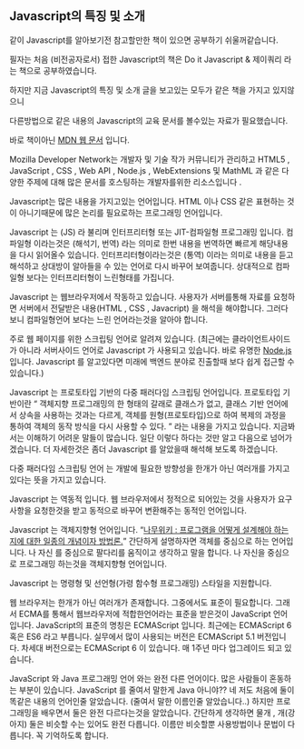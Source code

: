 <h2 class="title">Javascript의 특징 및 소개</h2>
<div class="box">
  <p>같이 Javascript를 알아보기전 참고할만한 책이 있으면 공부하기 쉬울꺼같습니다.</p>
  <p>필자는 처음 (비전공자로서) 접한 Javascript의 책은 Do it Javascript & 제이쿼리 라는 책으로 공부하였습니다.</p>
  <p>하지만 지금 Javascript의 특징 및 소개 글을 보고있는 모두가 같은 책을 가지고 있지않으니</p>
  <p>다른방법으로 같은 내용의 Javascript의 교육 문서를 볼수있는 자료가 필요했습니다.</p>
  <p>바로 책이아닌 <a href="https://developer.mozilla.org/ko/docs/Web/JavaScript" target="_blank">MDN 웹 문서</a> 입니다.</p>
  <p>Mozilla Developer Network는 개발자 및 기술 작가 커뮤니티가 관리하고 HTML5 , JavaScript , CSS , Web API , Node.js , WebExtensions 및        MathML 과 같은 다양한 주제에 대해 많은 문서를 호스팅하는 개발자를위한 리소스입니다 .</p>
 </div>

<div class="box">
  Javascript는 많은 내용을 가지고있는 언어입니다.
  HTML 이나 CSS 같은 표현하는 것이 아니기때문에 많은 논리를 필요로하는 프로그래밍 언어입니다.
</div>

  Javascript 는 (JS) 라 불리며 인터프리터형 또는 JIT-컴파일형 프로그래밍 입니다.
  컴파일형 이라는것은 (해석기, 번역) 라는 의미로 한번 내용을 번역하면 빠르게 해당내용을 다시 읽어올수 있습니다.
  인터프리터형이라는것은 (통역) 이라는 의미로 내용을 듣고 해석하고 상대방이 알아들을 수 있는 언어로 다시 바꾸어 보여줍니다.
  상대적으로 컴파일형 보다는 인터프리터형이 느린형태를 가집니다.
  
  Javascript 는 웹브라우저에서 작동하고 있습니다.
  사용자가 서버를통해 자료를 요청하면 서버에서 전달받은 내용(HTML , CSS , Javacript) 을 해석을 해야합니다.
  그러다보니 컴파일형언어 보다는 느린 언어라는것을 알아야 합니다. 

  주로 웹 페이지를 위한 스크립팅 언어로 알려져 있습니다. 
  (최근에는 클라이언트사이드가 아니라 서버사이드 언어로 Javascript 가 사용되고 있습니다. 바로 유명한 <a href="https://ko.wikipedia.org/wiki/Node.js">Node.js</a> 입니다. Javascript 를 알고있다면 미래에 백엔드 분야로 진출할때 보다 쉽게 접근할 수 있습니다.)
  
  Javascript 는 프로토타입 기반의 다중 패러다임 스크립팅 언어입니다. 
  프로토타입 기반이란 <q> 객체지향 프로그래밍의 한 형태의 갈래로 클래스가 없고, 클래스 기반 언어에서 상속을 사용하는 것과는 다르게, 객체를 원형(프로토타입)으로 하여 복제의 과정을 통하여 객체의 동작 방식을 다시 사용할 수 있다. </q> 라는 내용을 가지고 있습니다. 지금봐서는 이해하기 어려운 말들이 많습니다. 일단 이렇다 하다는 것만 알고 다음으로 넘어가겠습니다. 더 자세한것은 좀더 Javascript 를 알았을때 해석해 보도록 하겠습니다.
  
  다중 패러다임 스크립팅 언어 는 개발에 필요한 방향성을 한개가 아닌 여러개를 가지고 있다는 뜻을 가지고 있습니다.
  
  Javascript 는 역동적 입니다.
  웹 브라우저에서 정적으로 되어있는 것을 사용자가 요구사항을 요청한것을 받고 동적으로 바꾸어 변환해주는 동적인 언어입니다. 
  
  Javascript 는 객체지향형 언어입니다.
  <q><a href="https://namu.wiki/w/%EA%B0%9D%EC%B2%B4%20%EC%A7%80%ED%96%A5%20%ED%94%84%EB%A1%9C%EA%B7%B8%EB%9E%98%EB%B0%8D" >나무위키 : 프로그램을 어떻게 설계해야 하는지에 대한 일종의 개념이자 방법론.</a></q>
간단하게 설명하자면 객체를 중심으로 하는 언어입니다. 나 자신 를 중심으로 팔다리를 움직이고 생각하고 말을 합니다. 나 자신을 중심으로 프로그래밍 하는것을 객체지향형 언어입니다. 

Javascript 는 명령형 및 선언형(가령 함수형 프로그래밍) 스타일을 지원합니다.

웹 브라우저는 한개가 아닌 여러개가 존재합니다. 
그중에서도 표준이 필요합니다. 
그래서 ECMA를 통해서 웹브라우저에 적합한언어라는 표준을 받은것이 JavaScript 언어 입니다. 
JavaScript의 표준의 명칭은 ECMAScript 입니다.
최근에는 ECMAScript 6 혹은 ES6 라고 부릅니다. 
실무에서 많이 사용되는 버전은 ECMAScript 5.1 버전입니다.
차세대 버전으로는 ECMAScript 6 이 있습니다. 매 1주년 마다 업그레이드 되고 있습니다.

JavaScript 와 Java 프로그래밍 언어 와는 완전 다른 언어이다. 
많은 사람들이 혼동하는 부분이 있습니다.
JavaScript 를 줄여서 말한게 Java 아니야??
네 저도 처음에 둘이 똑같은 내용의 언어인줄 알았습니다. (줄여서 말한 이름인줄 알았습니다..)
하지만 프로그래밍을 배우면서 둘은 완전 다르다는것을 알았습니다.
간단하게 생각하면 물개 , 개(강아지) 둘은 비슷할 수는 있어도 완전 다릅니다. 
이름만 비슷할뿐 사용방법이나 문법이 다릅니다. 꼭 기억하도록 합니다.
